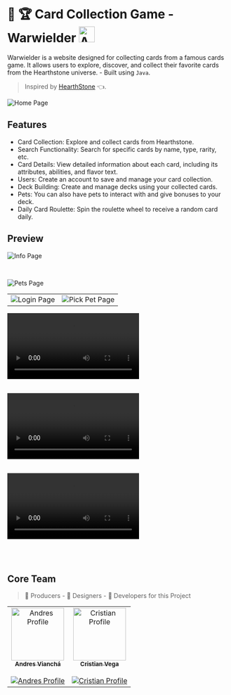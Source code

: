 # :card_index: :trophy: Card Collection Game - Warwielder <img src="https://phenomenal-figolla-ec963e.netlify.app/Logo.png" width="36" alt=" AVC Logo"/>

Warwielder is a website designed for collecting cards from a famous cards game.
It allows users to explore, discover, and collect their favorite cards from the Hearthstone universe. - Built using `Java`.
> Inspired by [HearthStone](https://hearthstone.blizzard.com) :point_left:.

![Home Page](https://github.com/Andresv309/warwielder/assets/116861909/8067fa86-e903-496f-8c25-515a043633eb)

## Features
- Card Collection: Explore and collect cards from Hearthstone.
- Search Functionality: Search for specific cards by name, type, rarity, etc.
- Card Details: View detailed information about each card, including its attributes, abilities, and flavor text.
- Users: Create an account to save and manage your card collection.
- Deck Building: Create and manage decks using your collected cards.
- Pets: You can also have pets to interact with and give bonuses to your deck.
- Daily Card Roulette: Spin the roulette wheel to receive a random card daily.

## Preview

![Info Page](https://github.com/Andresv309/warwielder/assets/116861909/74c97459-6385-4046-a88f-b4b4286fe653)

<br/>

![Pets Page](https://github.com/Andresv309/warwielder/assets/116861909/6303946d-45fd-40da-aead-46e70cbc924e)


<table align="center">
<tr>
  <td><img src="https://github.com/Andresv309/warwielder/assets/116861909/f39cd646-cb72-4da3-a0d0-f2346f17b8af" alt="Login Page"/></td>
  <td><img src="https://github.com/Andresv309/warwielder/assets/116861909/760b6fd2-d721-4e78-9923-71dbac974418" alt="Pick Pet Page"/></td>
</tr>
</table>


<table align="center">
<tr>
  <video src="https://github.com/Andresv309/warwielder/assets/92413890/db624a87-b6dd-4c8a-a826-501dcab4beb3"></video>
</tr>
</table>
<table align="center">
<tr>
  <video src="https://github.com/Andresv309/warwielder/assets/92413890/99ac1c55-d6da-41f1-82b9-fdbbadb24878"></video>
</tr>
</table>
<table align="center">
<tr>
  <video src="https://github.com/Andresv309/warwielder/assets/92413890/f65f969a-da98-43a3-a088-85ab1b485700"></video>
</tr>
</table>


<br>



## Core Team

> 🚀 Producers - 💅 Designers - 🤖 Developers for this Project

<table>
  <tbody>
    <tr>
      <td align="center"><a href="https://github.com/Andresv309"><img src="https://avatars.githubusercontent.com/u/116861909?v=4?s=120" width="120px"  alt="Andres Profile"/><br /><sub><b>Andres Vianchá</b></sub></a> <br><br>    
        <a href="https://github.com/Andresv309">
          <img src="https://img.shields.io/badge/follow-30363D?style=for-the-badge&logo=GitHub-Sponsors&logoColor=#white" alt="Andres Profile" />
        </a> 
      </td>
      <td align="center"><a href="https://github.com/Cristian1503V"><img src="https://avatars.githubusercontent.com/u/92413890?v=4?s=120"  width="120px"  alt="Cristian Profile"/><br /><sub><b>Cristian Vega</b></sub></a> <br><br> 
        <a href="https://github.com/Cristian1503V">
          <img src="https://img.shields.io/badge/follow-30363D?style=for-the-badge&logo=GitHub-Sponsors&logoColor=#white" alt="Cristian Profile"></img>
        </a> 
      </td>
    </tr>
  </tbody>
</table>
